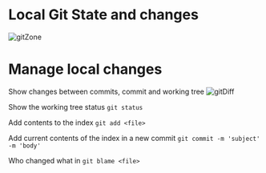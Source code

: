 # Local Git State and changes

![gitZone](../assets/images/gitZone.png)

# Manage local changes

Show changes between commits, commit and working tree
![gitDiff](../assets/images/gitDiff.png)

Show the working tree status
`git status`

Add <file> contents to the index
`git add <file>`

Add current contents of the index in a new commit
`git commit -m 'subject' -m 'body'`

Who changed what in <file>
`git blame <file>`
